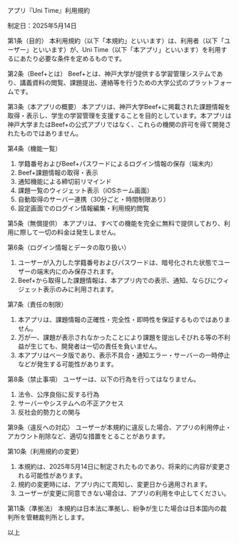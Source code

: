 アプリ『Uni Time』利用規約

制定日：2025年5月14日

第1条（目的）
本利用規約（以下「本規約」といいます）は、利用者（以下「ユーザー」といいます）が、Uni Time（以下「本アプリ」といいます）を利用するにあたり必要な条件を定めるものです。

第2条（Beef+とは）
Beef+とは、神戸大学が提供する学習管理システムであり、講義資料の閲覧、課題提出、連絡等を行うための大学公式のプラットフォームです。

第3条（本アプリの概要）
本アプリは、神戸大学Beef+に掲載された課題情報を取得・表示し、学生の学習管理を支援することを目的としています。本アプリは神戸大学またはBeef+の公式アプリではなく、これらの機関の許可を得て開発されたものではありません。

第4条（機能一覧）

1. 学籍番号およびBeef+パスワードによるログイン情報の保存（端末内）
2. Beef+課題情報の取得・表示
3. 通知機能による締切前リマインド
4. 課題一覧のウィジェット表示（iOSホーム画面）
5. 自動取得のサーバー連携（30分ごと・時間制限あり）
6. 設定画面でのログイン情報編集・利用規約閲覧

第5条（無償提供）
本アプリは、すべての機能を完全に無料で提供しており、利用に際して一切の料金は発生しません。

第6条（ログイン情報とデータの取り扱い）

1. ユーザーが入力した学籍番号およびパスワードは、暗号化された状態でユーザーの端末内にのみ保存されます。
2. Beef+から取得した課題情報は、本アプリ内での表示、通知、ならびにウィジェット表示のみに利用されます。

第7条（責任の制限）

1. 本アプリは、課題情報の正確性・完全性・即時性を保証するものではありません。
2. 万が一、課題が表示されなかったことにより課題を提出しそびれる等の不利益が生じても、開発者は一切の責任を負いません。
3. 本アプリはベータ版であり、表示不具合・通知エラー・サーバーの一時停止などが発生する可能性があります。

第8条（禁止事項）
ユーザーは、以下の行為を行ってはなりません。

1. 法令、公序良俗に反する行為
2. サーバーやシステムへの不正アクセス
3. 反社会的勢力との関与

第9条（違反への対応）
ユーザーが本規約に違反した場合、アプリの利用停止・アカウント削除など、適切な措置をとることがあります。

第10条（利用規約の変更）

1. 本規約は、2025年5月14日に制定されたものであり、将来的に内容が変更される可能性があります。
2. 規約の変更時には、アプリ内にて周知し、変更日から適用されます。
3. ユーザーが変更に同意できない場合は、アプリの利用を中止してください。

第11条（準拠法）
本規約は日本法に準拠し、紛争が生じた場合は日本国内の裁判所を管轄裁判所とします。

以上

